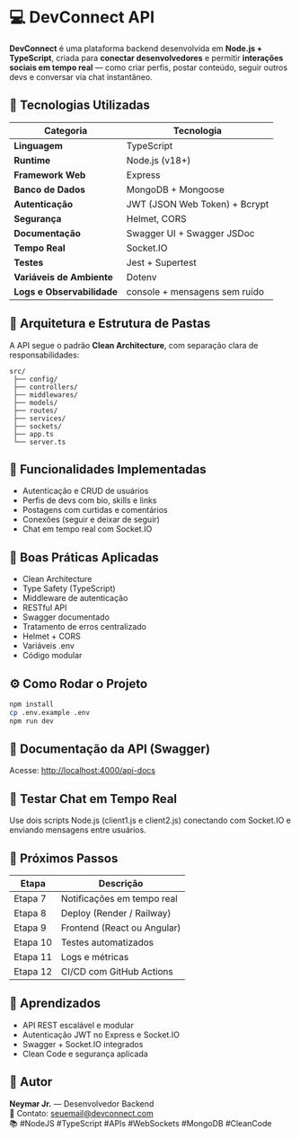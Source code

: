# 💻 DevConnect API

**DevConnect** é uma plataforma backend desenvolvida em **Node.js + TypeScript**, criada para **conectar desenvolvedores** e permitir **interações sociais em tempo real** — como criar perfis, postar conteúdo, seguir outros devs e conversar via chat instantâneo.

## 🚀 Tecnologias Utilizadas
| Categoria | Tecnologia |
|------------|-------------|
| **Linguagem** | TypeScript |
| **Runtime** | Node.js (v18+) |
| **Framework Web** | Express |
| **Banco de Dados** | MongoDB + Mongoose |
| **Autenticação** | JWT (JSON Web Token) + Bcrypt |
| **Segurança** | Helmet, CORS |
| **Documentação** | Swagger UI + Swagger JSDoc |
| **Tempo Real** | Socket.IO |
| **Testes** | Jest + Supertest |
| **Variáveis de Ambiente** | Dotenv |
| **Logs e Observabilidade** | console + mensagens sem ruído |

## 🧱 Arquitetura e Estrutura de Pastas
A API segue o padrão **Clean Architecture**, com separação clara de responsabilidades:
```
src/
 ├── config/
 ├── controllers/
 ├── middlewares/
 ├── models/
 ├── routes/
 ├── services/
 ├── sockets/
 ├── app.ts
 └── server.ts
```

## 🧩 Funcionalidades Implementadas
- Autenticação e CRUD de usuários
- Perfis de devs com bio, skills e links
- Postagens com curtidas e comentários
- Conexões (seguir e deixar de seguir)
- Chat em tempo real com Socket.IO

## 🧠 Boas Práticas Aplicadas
- Clean Architecture
- Type Safety (TypeScript)
- Middleware de autenticação
- RESTful API
- Swagger documentado
- Tratamento de erros centralizado
- Helmet + CORS
- Variáveis .env
- Código modular

## ⚙️ Como Rodar o Projeto
```bash
npm install
cp .env.example .env
npm run dev
```

## 🧾 Documentação da API (Swagger)
Acesse: [http://localhost:4000/api-docs](http://localhost:4000/api-docs)

## 💬 Testar Chat em Tempo Real
Use dois scripts Node.js (client1.js e client2.js) conectando com Socket.IO e enviando mensagens entre usuários.

## 🧭 Próximos Passos
| Etapa | Descrição |
|--------|------------|
| Etapa 7 | Notificações em tempo real |
| Etapa 8 | Deploy (Render / Railway) |
| Etapa 9 | Frontend (React ou Angular) |
| Etapa 10 | Testes automatizados |
| Etapa 11 | Logs e métricas |
| Etapa 12 | CI/CD com GitHub Actions |

## 🧰 Aprendizados
- API REST escalável e modular
- Autenticação JWT no Express e Socket.IO
- Swagger + Socket.IO integrados
- Clean Code e segurança aplicada

## 🧠 Autor
**Neymar Jr.** — Desenvolvedor Backend  
📧 Contato: seuemail@devconnect.com  
📚 #NodeJS #TypeScript #APIs #WebSockets #MongoDB #CleanCode
